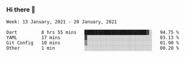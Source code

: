 ### Hi there 👋

<!--
**devcat37/devcat37** is a ✨ _special_ ✨ repository because its `README.md` (this file) appears on your GitHub profile.

Here are some ideas to get you started:

- 🔭 I’m currently working on ...
- 🌱 I’m currently learning ...
- 👯 I’m looking to collaborate on ...
- 🤔 I’m looking for help with ...
- 💬 Ask me about ...
- 📫 How to reach me: ...
- 😄 Pronouns: ...
- ⚡ Fun fact: ...
-->

<!--START_SECTION:waka-->
```text
Week: 13 January, 2021 - 20 January, 2021

Dart         8 hrs 55 mins   ███████████████████████▓░   94.75 % 
YAML         17 mins         ▓░░░░░░░░░░░░░░░░░░░░░░░░   03.13 % 
Git Config   10 mins         ▒░░░░░░░░░░░░░░░░░░░░░░░░   01.90 % 
Other        1 min           ░░░░░░░░░░░░░░░░░░░░░░░░░   00.20 % 
```
<!--END_SECTION:waka-->
